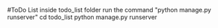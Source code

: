 #ToDo List
inside todo_list folder run the command "python manage.py runserver"
cd todo_list
python manage.py runserver
